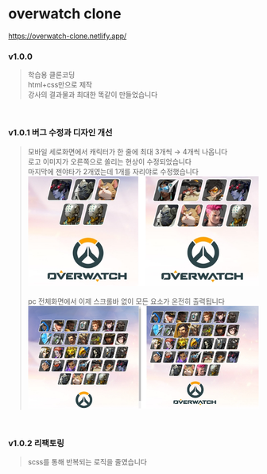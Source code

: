 # overwatch clone
https://overwatch-clone.netlify.app/

### v1.0.0
>학습용 클론코딩  
html+css만으로 제작  
강사의 결과물과 최대한 똑같이 만들었습니다  

<br>

### v1.0.1 버그 수정과 디자인 개선
>모바일 세로화면에서 캐릭터가 한 줄에 최대 3개씩 → 4개씩 나옵니다  
로고 이미지가 오른쪽으로 쏠리는 현상이 수정되었습니다  
마지막에 젠야타가 2개였는데 1개를 자리야로 수정했습니다  
><img src="./제작과정/v1.0.1_mobile.jpg" width="600" alt="모바일화면 개선"/>
<br><br>
pc 전체화면에서 이제 스크롤바 없이 모든 요소가 온전히 출력됩니다  
><img src="./제작과정/v1.0.1_pc.jpg" width="600" alt="pc화면 개선"/>

<br>

### v1.0.2 리팩토링
>scss를 통해 반복되는 로직을 줄였습니다
